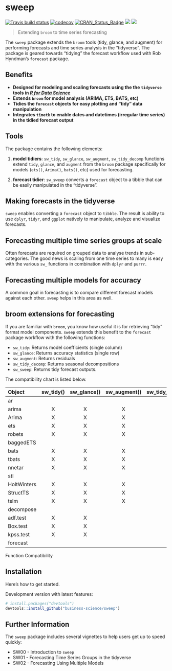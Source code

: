 
<!-- README.md is generated from README.Rmd. Please edit that file -->

# sweep

[![Travis build
status](https://travis-ci.org/business-science/sweep.svg?branch=master)](https://travis-ci.org/business-science/sweep)
[![codecov](https://codecov.io/gh/business-science/sweep/branch/master/graph/badge.svg)](https://codecov.io/gh/business-science/sweep)
[![CRAN\_Status\_Badge](http://www.r-pkg.org/badges/version/sweep)](https://cran.r-project.org/package=sweep)
![](http://cranlogs.r-pkg.org/badges/sweep?color=brightgreen)
![](http://cranlogs.r-pkg.org/badges/grand-total/sweep?color=brightgreen)

<!-- <img src="man/figures/sweep-logo.png" width="147" height="170" align="right" /> -->

> Extending `broom` to time series forecasting

The `sweep` package extends the `broom` tools (tidy, glance, and
augment) for performing forecasts and time series analysis in the
“tidyverse”. The package is geared towards “tidying” the forecast
workflow used with Rob Hyndman’s `forecast` package.

## Benefits

  - **Designed for modeling and scaling forecasts using the the
    `tidyverse` tools in [*R for Data
    Science*](http://r4ds.had.co.nz/)**
  - **Extends `broom` for model analysis (ARIMA, ETS, BATS, etc)**
  - **Tidies the `forecast` objects for easy plotting and “tidy” data
    manipulation**
  - **Integrates `timetk` to enable dates and datetimes (irregular time
    series) in the tidied forecast output**

## Tools

The package contains the following elements:

1.  **model tidiers**: `sw_tidy`, `sw_glance`, `sw_augment`,
    `sw_tidy_decomp` functions extend `tidy`, `glance`, and `augment`
    from the `broom` package specifically for models (`ets()`,
    `Arima()`, `bats()`, etc) used for forecasting.

2.  **forecast tidier**: `sw_sweep` converts a `forecast` object to a
    tibble that can be easily manipulated in the “tidyverse”.

## Making forecasts in the tidyverse

`sweep` enables converting a `forecast` object to `tibble`. The result
is ability to use `dplyr`, `tidyr`, and `ggplot` natively to manipulate,
analyze and visualize forecasts.

## Forecasting multiple time series groups at scale

Often forecasts are required on grouped data to analyse trends in
sub-categories. The good news is scaling from one time series to many is
easy with the various `sw_` functions in combination with `dplyr` and
`purrr`.

## Forecasting multiple models for accuracy

A common goal in forecasting is to compare different forecast models
against each other. `sweep` helps in this area as well.

## broom extensions for forecasting

If you are familiar with `broom`, you know how useful it is for
retrieving “tidy” format model components. `sweep` extends this benefit
to the `forecast` package workflow with the following functions:

  - `sw_tidy`: Returns model coefficients (single column)
  - `sw_glance`: Returns accuracy statistics (single row)
  - `sw_augment`: Returns residuals
  - `sw_tidy_decomp`: Returns seasonal decompositions
  - `sw_sweep`: Returns tidy forecast outputs.

The compatibility chart is listed below.

| Object      | sw\_tidy() | sw\_glance() | sw\_augment() | sw\_tidy\_decomp() | sw\_sweep() |
| :---------- | :--------: | :----------: | :-----------: | :----------------: | :---------: |
| ar          |            |              |               |                    |             |
| arima       |     X      |      X       |       X       |                    |             |
| Arima       |     X      |      X       |       X       |                    |             |
| ets         |     X      |      X       |       X       |         X          |             |
| robets      |     X      |      X       |       X       |         X          |             |
| baggedETS   |            |              |               |                    |             |
| bats        |     X      |      X       |       X       |         X          |             |
| tbats       |     X      |      X       |       X       |         X          |             |
| nnetar      |     X      |      X       |       X       |                    |             |
| stl         |            |              |               |         X          |             |
| HoltWinters |     X      |      X       |       X       |         X          |             |
| StructTS    |     X      |      X       |       X       |         X          |             |
| tslm        |     X      |      X       |       X       |                    |             |
| decompose   |            |              |               |         X          |             |
| adf.test    |     X      |      X       |               |                    |             |
| Box.test    |     X      |      X       |               |                    |             |
| kpss.test   |     X      |      X       |               |                    |             |
| forecast    |            |              |               |                    |      X      |

Function Compatibility

## Installation

Here’s how to get started.

Development version with latest features:

``` r
# install.packages("devtools")
devtools::install_github("business-science/sweep")
```

<!-- CRAN approved version: -->

<!-- ```{r, eval = FALSE} -->

<!-- install.packages("sweep") -->

<!-- ``` -->

## Further Information

The `sweep` package includes several vignettes to help users get up to
speed quickly:

  - SW00 - Introduction to `sweep`
  - SW01 - Forecasting Time Series Groups in the tidyverse
  - SW02 - Forecasting Using Multiple Models

<!-- See the [`tidyquant` vignettes](https://cran.r-project.org/package=tidyquant) for further details on the package. -->

